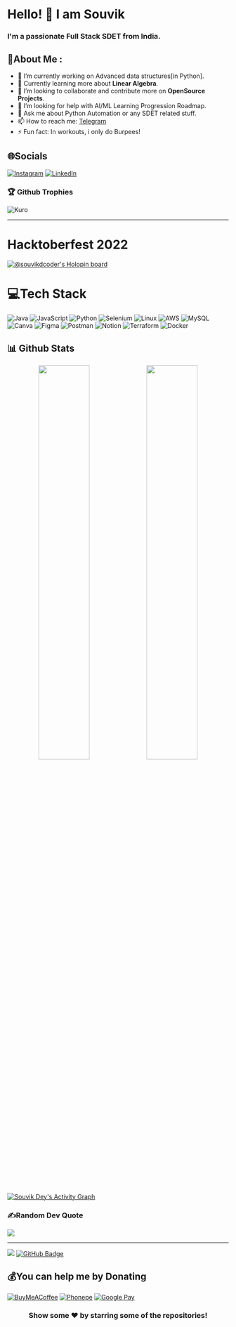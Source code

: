# Hello! 👋   I am Souvik
<h3>I'm a passionate Full Stack SDET from India.</h3> 
<!---
![Alt text](https://user-images.githubusercontent.com/18427983/194695769-c36d19c1-b144-47a5-b688-d1c9b78ffe68.png)
--->

## 💫About Me :
- 🔭 I’m currently working on Advanced data structures[in Python].
- 🌱 Currently learning more about **Linear Algebra**.
- 👯 I’m looking to collaborate and contribute more on **OpenSource Projects**.
- 🤔 I’m looking for help with AI/ML Learning Progression Roadmap.
- 💬 Ask me about Python Automation or any SDET related stuff.
- 📫 How to reach me: [Telegram](@Kuroi_akuma)
- ⚡ Fun fact: In workouts, i only do Burpees! 

## 🌐Socials
[![Instagram](https://img.shields.io/badge/Instagram-%23E4405F.svg?logo=Instagram&logoColor=white)](https://www.instagram.com/souvik_d/) [![LinkedIn](https://img.shields.io/badge/LinkedIn-%230077B5.svg?logo=linkedin&logoColor=white)](https://www.linkedin.com/in/souvik-d-ey/) 
### :trophy: Github Trophies
<p><img src="https://github-profile-trophy.vercel.app/?username=SouvikDcoder&row=1&margin-w=15&margin-h=15&theme=nord" alt="Kuro" /></p>
<hr>

# Hacktoberfest 2022
[![@souvikdcoder's Holopin board](https://holopin.me/souvikdcoder)](https://holopin.io/@souvikdcoder)


# 💻Tech Stack
![Java](https://img.shields.io/badge/java-%23ED8B00.svg?style=for-the-badge&logo=java&logoColor=white) ![JavaScript](https://img.shields.io/badge/javascript-%23323330.svg?style=for-the-badge&logo=javascript&logoColor=%23F7DF1E)  ![Python](https://img.shields.io/badge/python-3670A0?style=for-the-badge&logo=python&logoColor=ffdd54) ![Selenium](https://img.shields.io/badge/-selenium-%43B02A?style=for-the-badge&logo=selenium&logoColor=white) ![Linux](https://img.shields.io/badge/Linux-FCC624?style=for-the-badge&logo=linux&logoColor=black) ![AWS](https://img.shields.io/badge/AWS-%23FF9900.svg?style=for-the-badge&logo=amazon-aws&logoColor=white)   ![MySQL](https://img.shields.io/badge/mysql-%2300f.svg?style=for-the-badge&logo=mysql&logoColor=white)  ![Canva](https://img.shields.io/badge/Canva-%2300C4CC.svg?style=for-the-badge&logo=Canva&logoColor=white) 	![Figma](https://img.shields.io/badge/figma-%23F24E1E.svg?style=for-the-badge&logo=figma&logoColor=white)  ![Postman](https://img.shields.io/badge/Postman-FF6C37?style=for-the-badge&logo=postman&logoColor=white) ![Notion](https://img.shields.io/badge/Notion-%23000000.svg?style=for-the-badge&logo=notion&logoColor=white)  ![Terraform](https://img.shields.io/badge/terraform-%235835CC.svg?style=for-the-badge&logo=terraform&logoColor=white) ![Docker](https://img.shields.io/badge/docker-%230db7ed.svg?style=for-the-badge&logo=docker&logoColor=white)
## 📊 Github Stats
<p align="center">
	<img width="48%" src="https://github-readme-stats.vercel.app/api?username=SouvikDcoder&theme=flag-india&hide_border=true&include_all_commits=false&count_private=false" />
  <img width="48%" src="https://github-readme-streak-stats.herokuapp.com/?user=SouvikDcoder&theme=flag-india&hide_border=true" />
</p>

<a href="https://github.com/SouvikDcoder/github-readme-activity-graph"><img alt="Souvik Dey's Activity Graph" src="https://activity-graph.herokuapp.com/graph?username=SouvikDcoder&bg_color=0D1117&color=5BCDEC&line=5BCDEC&point=FFFFFF&hide_border=true" /></a>

### ✍️Random Dev Quote
![](https://quotes-github-readme.vercel.app/api?type=horizontal&theme=radical)


---
[![](https://visitcount.itsvg.in/api?id=SouvikDcoder&label=Profile%20Views&color=12&icon=3&pretty=true)](https://visitcount.itsvg.in) <a href="https://github.com/SouvikDcoder?tab=followers"><img src="https://img.shields.io/github/followers/SouvikDcoder?label=Followers&style=social" alt="GitHub Badge"></a>


  ## 💰You can help me by Donating
  [![BuyMeACoffee](https://img.shields.io/badge/Buy%20Me%20a%20Coffee-ffdd00?style=for-the-badge&logo=buy-me-a-coffee&logoColor=black)](https://www.buymeacoffee.com/souvikdcoder) [![Phonepe](https://img.shields.io/badge/Phonepe-54039A?style=for-the-badge&logo=phonepe&logoColor=white)](https://ibb.co/9TvGgGL)  [![Google Pay](https://img.shields.io/badge/GooglePay-%233780F1.svg?style=for-the-badge&logo=Google-Pay&logoColor=white)
 ](souvikpostjob01@okhdfcbank)

<div align="center">

### Show some ❤️ by starring some of the repositories!

</div>
